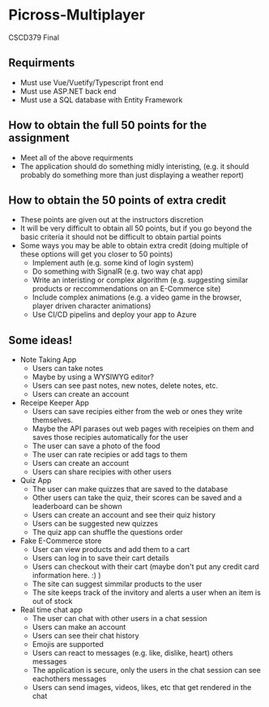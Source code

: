 # Picross-Multiplayer
CSCD379 Final

## Requirments
- Must use Vue/Vuetify/Typescript front end
- Must use ASP.NET back end
- Must use a SQL database with Entity Framework

## How to obtain the full 50 points for the assignment
- Meet all of the above requirments
- The application should do something midly interisting, (e.g. it should probably do something more than just displaying a weather report)

## How to obtain the 50 points of extra credit
- These points are given out at the instructors discretion
- It will be very difficult to obtain all 50 points, but if you go beyond the basic criteria it should not be difficult to obtain partial points
- Some ways you may be able to obtain extra credit (doing multiple of these options will get you closer to 50 points)
  - Implement auth (e.g. some kind of login system)
  - Do something with SignalR (e.g. two way chat app)
  - Write an interisting or complex algorithm (e.g. suggesting similar products or reccommendations on an E-Commerce site)
  - Include complex animations (e.g. a video game in the browser, player driven character animations)
  - Use CI/CD pipelins and deploy your app to Azure

## Some ideas!
- Note Taking App
    - Users can take notes
    - Maybe by using a WYSIWYG editor? 
    - Users can see past notes, new notes, delete notes, etc. 
    - Users can create an account
- Receipe Keeper App 
    - Users can save recipies either from the web or ones they write themselves. 
    - Maybe the API parases out web pages with receipies on them and saves those recipies automatically for the user
    - The user can save a photo of the food
    - The user can rate recipies or add tags to them
    - Users can create an account
    - Users can share recipies with other users
- Quiz App
    - The user can make quizzes that are saved to the database
    - Other users can take the quiz, their scores can be saved and a leaderboard can be shown
    - Users can create an account and see their quiz history
    - Users can be suggested new quizzes
    - The quiz app can shuffle the questions order
- Fake E-Commerce store
    - User can view products and add them to a cart
    - Users can log in to save their cart details
    - Users can checkout with their cart (maybe don't put any credit card information here. :) )
    - The site can suggest simmilar products to the user
    - The site keeps track of the invitory and alerts a user when an item is out of stock
- Real time chat app
    - The user can chat with other users in a chat session
    - Users can make an account
    - Users can see their chat history 
    - Emojis are supported
    - Users can react to messages (e.g. like, dislike, heart) others messages
    - The application is secure, only the users in the chat session can see eachothers messages
    - Users can send images, videos, likes, etc that get rendered in the chat
